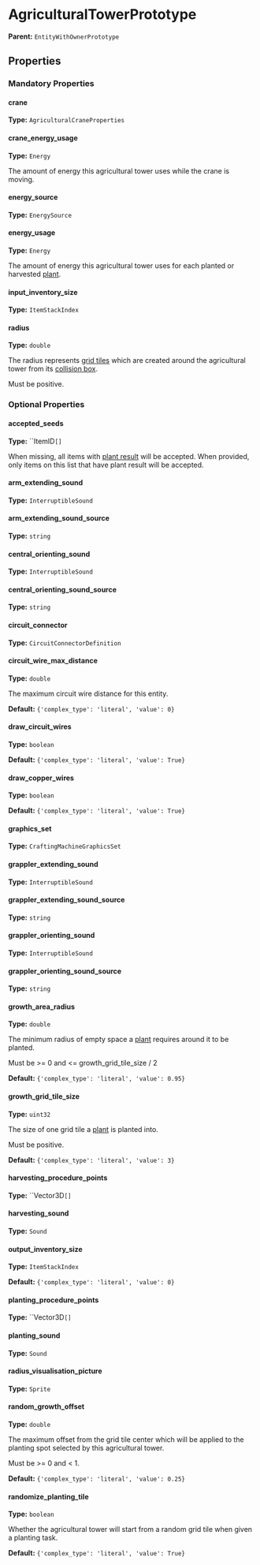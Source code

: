# AgriculturalTowerPrototype



**Parent:** `EntityWithOwnerPrototype`

## Properties

### Mandatory Properties

#### crane

**Type:** `AgriculturalCraneProperties`



#### crane_energy_usage

**Type:** `Energy`

The amount of energy this agricultural tower uses while the crane is moving.

#### energy_source

**Type:** `EnergySource`



#### energy_usage

**Type:** `Energy`

The amount of energy this agricultural tower uses for each planted or harvested [plant](prototype:PlantPrototype).

#### input_inventory_size

**Type:** `ItemStackIndex`



#### radius

**Type:** `double`

The radius represents [grid tiles](prototype:AgriculturalTowerPrototype::growth_grid_tile_size) which are created around the agricultural tower from its [collision box](prototype:EntityPrototype::collision_box).

Must be positive.

### Optional Properties

#### accepted_seeds

**Type:** ``ItemID`[]`

When missing, all items with [plant result](prototype:ItemPrototype::plant_result) will be accepted. When provided, only items on this list that have plant result will be accepted.

#### arm_extending_sound

**Type:** `InterruptibleSound`



#### arm_extending_sound_source

**Type:** `string`



#### central_orienting_sound

**Type:** `InterruptibleSound`



#### central_orienting_sound_source

**Type:** `string`



#### circuit_connector

**Type:** `CircuitConnectorDefinition`



#### circuit_wire_max_distance

**Type:** `double`

The maximum circuit wire distance for this entity.

**Default:** `{'complex_type': 'literal', 'value': 0}`

#### draw_circuit_wires

**Type:** `boolean`



**Default:** `{'complex_type': 'literal', 'value': True}`

#### draw_copper_wires

**Type:** `boolean`



**Default:** `{'complex_type': 'literal', 'value': True}`

#### graphics_set

**Type:** `CraftingMachineGraphicsSet`



#### grappler_extending_sound

**Type:** `InterruptibleSound`



#### grappler_extending_sound_source

**Type:** `string`



#### grappler_orienting_sound

**Type:** `InterruptibleSound`



#### grappler_orienting_sound_source

**Type:** `string`



#### growth_area_radius

**Type:** `double`

The minimum radius of empty space a [plant](prototype:PlantPrototype) requires around it to be planted.

Must be >= 0 and <= growth_grid_tile_size / 2

**Default:** `{'complex_type': 'literal', 'value': 0.95}`

#### growth_grid_tile_size

**Type:** `uint32`

The size of one grid tile a [plant](prototype:PlantPrototype) is planted into.

Must be positive.

**Default:** `{'complex_type': 'literal', 'value': 3}`

#### harvesting_procedure_points

**Type:** ``Vector3D`[]`



#### harvesting_sound

**Type:** `Sound`



#### output_inventory_size

**Type:** `ItemStackIndex`



**Default:** `{'complex_type': 'literal', 'value': 0}`

#### planting_procedure_points

**Type:** ``Vector3D`[]`



#### planting_sound

**Type:** `Sound`



#### radius_visualisation_picture

**Type:** `Sprite`



#### random_growth_offset

**Type:** `double`

The maximum offset from the grid tile center which will be applied to the planting spot selected by this agricultural tower.

Must be >= 0 and < 1.

**Default:** `{'complex_type': 'literal', 'value': 0.25}`

#### randomize_planting_tile

**Type:** `boolean`

Whether the agricultural tower will start from a random grid tile when given a planting task.

**Default:** `{'complex_type': 'literal', 'value': True}`

